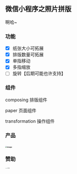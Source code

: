 ## 微信小程序之照片拼版

啊哈~

### 功能

- [x] 纸张大小可拓展
- [x] 排版数量可拓展
- [x] 单指移动
- [x] 多指缩放
- [ ] 旋转【后期可能也许支持】

### 组件

composing 排版组件

paper 页面组件

transformation 操作组件

### 产品

### <img src="https://img2022.cnblogs.com/blog/1415778/202207/1415778-20220724203405163-141622760.jpg" alt="image" style="zoom:33%;" />

### 赞助

<img src="https://img2022.cnblogs.com/blog/1415778/202207/1415778-20220724204944625-1369453214.jpg" alt="image" style="zoom:10%;" /><img src="https://img2022.cnblogs.com/blog/1415778/202207/1415778-20220724205048601-1376344964.jpg" alt="image" style="zoom:15%;" />